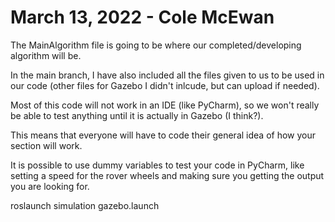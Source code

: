 # March 13, 2022 - Cole McEwan

The MainAlgorithm file is going to be where our completed/developing algorithm will be. 

In the main branch, I have also included all the files given to us to be used in our code (other files for Gazebo I didn't inlcude, but can upload if needed).

Most of this code will not work in an IDE (like PyCharm), so we won't really be able to test anything until it is actually in Gazebo (I think?).

This means that everyone will have to code their general idea of how your section will work.

It is possible to use dummy variables to test your code in PyCharm, like setting a speed for the rover wheels and making sure you getting the output you are looking for.


roslaunch simulation gazebo.launch
